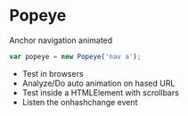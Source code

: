 Popeye
======

Anchor navigation animated

```javascript
var popeye = new Popeye('nav a');
```

* Test in browsers
* Analyze/Do auto animation on hased URL
* Test inside a HTMLElement with scrollbars
* Listen the onhashchange event